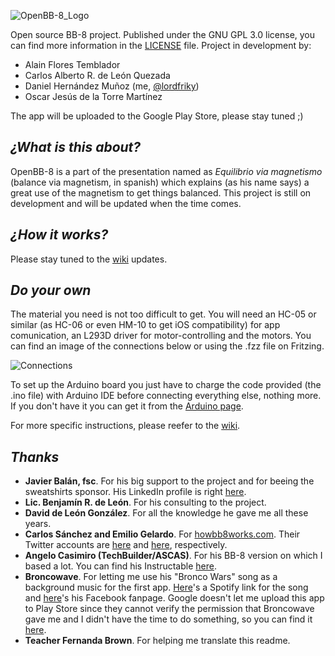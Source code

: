 ![OpenBB-8_Logo](https://i.imgur.com/PMfEg5f.jpg)

Open source BB-8 project.
Published under the GNU GPL 3.0 license, you can find more information in the [LICENSE](https://github.com/lordfriky/OpenBB-8/blob/master/LICENSE) file.
Project in development by:
- Alain Flores Temblador
- Carlos Alberto R. de León Quezada
- Daniel Hernández Muñoz (me, [@lordfriky](https://github.com/lordfriky))
- Oscar Jesús de la Torre Martínez

The app will be uploaded to the Google Play Store, please stay tuned ;)
## _¿What is this about?_
OpenBB-8 is a part of the presentation named as *Equilibrio via magnetismo* (balance via magnetism, in spanish) which explains (as his name says) a great use of the magnetism to get things balanced. This project is still on development and will be updated when the time comes.
## _¿How it works?_
Please stay tuned to the [wiki](https://github.com/lordfriky/OpenBB-8/wiki) updates.
## _Do your own_
The material you need is not too difficult to get. You will need an HC-05 or similar (as HC-06 or even HM-10 to get iOS compatibility) for app comunication, an L293D driver for motor-controlling and the motors. You can find an image of the connections below or using the .fzz file on Fritzing.

![Connections](https://i.imgur.com/QsUUK1H.png)

To set up the Arduino board you just have to charge the code provided (the .ino file) with Arduino IDE before connecting everything else, nothing more. If you don't have it you can get it from the [Arduino page](https://www.arduino.cc/en/Main/Software).

For more specific instructions, please reefer to the [wiki](https://github.com/lordfriky/OpenBB-8/wiki).
## _Thanks_
- **Javier Balán, fsc**. For his big support to the project and for beeing the sweatshirts sponsor. His LinkedIn profile is right [here](https://mx.linkedin.com/in/javierbalan).
- **Lic. Benjamín R. de León**. For his consulting to the project.
- **David de León González**. For all the knowledge he gave me all these years.
- **Carlos Sánchez and Emilio Gelardo**. For [howbb8works.com](https://howbb8works.com/). Their Twitter accounts are [here](https://twitter.com/chocotuits) and [here](https://twitter.com/egpjet3d), respectively.
- **Angelo Casimiro (TechBuilder/ASCAS)**. For his BB-8 version on which I based a lot. You can find his Instructable [here](http://www.instructables.com/id/DIY-Life-Size-Phone-Controlled-BB8-Droid/).
- **Broncowave**. For letting me use his "Bronco Wars" song as a background music for the first app. [Here](https://open.spotify.com/track/7FQt5hgMTuhlvUms06b0oW?si=x3ozh1LBTqei23WEM3TcPQ)'s a Spotify link for the song and [here](https://www.facebook.com/broncowave/)'s his Facebook fanpage. Google doesn't let me upload this app to Play Store since they cannot verify the permission that Broncowave gave me and I didn't have the time to do something, so you can find it [here](https://drive.google.com/file/d/1vvk3dMcRRRZtObCZGS_xWYPjvbmcSQy9/view?usp=sharing).
- **Teacher Fernanda Brown**. For helping me translate this readme.

